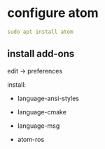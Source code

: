 # configure atom

```yaml
sudo apt install atom
```

## install add-ons

edit -> preferences

install:

- language-ansi-styles

- language-cmake

- language-msg

- atom-ros
